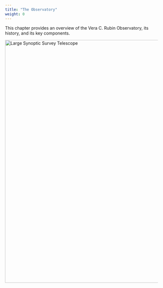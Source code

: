 ```yaml
---
title: "The Observatory"
weight: 0
---
```

This chapter provides an overview of the Vera C. Rubin Observatory, its history, and its key components.

<img src="../images/Large_Synoptic_Survey_Telescope_3_4_render_2013.png" alt="Large Synoptic Survey Telescope" style="width: 800px;">
